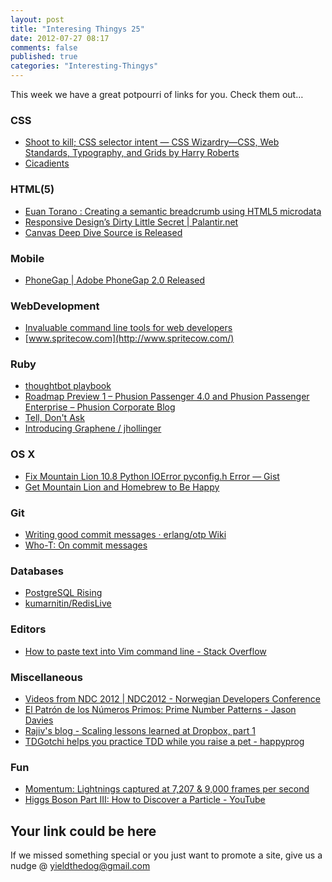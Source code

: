 ```yaml
---
layout: post
title: "Interesing Thingys 25"
date: 2012-07-27 08:17
comments: false
published: true
categories: "Interesting-Thingys"
---
```

This week we have a great potpourri of links for you. Check them out…
<!-- More -->
### CSS
- [Shoot to kill; CSS selector intent — CSS Wizardry—CSS, Web Standards, Typography, and Grids by Harry Roberts](http://csswizardry.com/2012/07/shoot-to-kill-css-selector-intent/)
- [Cicadients](http://meyerweb.com/eric/css/tests/circadients.html)

### HTML(5)
- [Euan Torano : Creating a semantic breadcrumb using HTML5 microdata](http://coderwall.com/p/p0nvjw?i=5&p=1&q=)
- [Responsive Design’s Dirty Little Secret | Palantir.net](http://palantir.net/blog/responsive-design-s-dirty-little-secret)
- [Canvas Deep Dive Source is Released](http://joshondesign.com/2012/07/24/deepdivegithub)

### Mobile
- [PhoneGap | Adobe PhoneGap 2.0 Released](http://phonegap.com/2012/07/20/adobe-phonegap-2-0-released.md//)

### WebDevelopment
- [Invaluable command line tools for web developers](http://www.coderholic.com/invaluable-command-line-tools-for-web-developers/)
- [www.spritecow.com](http://www.spritecow.com/)

### Ruby
- [thoughtbot playbook](http://playbook.thoughtbot.com/)
- [Roadmap Preview 1 – Phusion Passenger 4.0 and Phusion Passenger Enterprise – Phusion Corporate Blog](http://blog.phusion.nl/2012/07/24/roadmap-preview-1-phusion-passenger-4-0-and-phusion-passenger-enterprise/)
- [Tell, Don&#39;t Ask](http://robots.thoughtbot.com/post/27572137956/tell-dont-ask)
- [Introducing Graphene / jhollinger](http://jordanhollinger.com/2012/07/23/introducing-graphene)

### OS X
- [Fix Mountain Lion 10.8 Python IOError pyconfig.h Error — Gist](https://gist.github.com/3181811)
- [Get Mountain Lion and Homebrew to Be Happy](https://gist.github.com/3182604)

### Git
- [Writing good commit messages · erlang/otp Wiki](https://github.com/erlang/otp/wiki/Writing-good-commit-messages)
- [Who-T: On commit messages](http://who-t.blogspot.co.at/2009/12/on-commit-messages.html)

### Databases
- [PostgreSQL Rising](http://wekeroad.com/2012/07/19/postgresql-rising)
- [kumarnitin/RedisLive](https://github.com/kumarnitin/RedisLive)

### Editors
- [How to paste text into Vim command line - Stack Overflow](http://stackoverflow.com/questions/3997078/how-to-paste-text-into-vim-command-line/3997110#3997110)

### Miscellaneous
- [Videos from NDC 2012 | NDC2012 - Norwegian Developers Conference](http://www.ndcoslo.com/Article/News/2012video)
- [El Patrón de los Números Primos: Prime Number Patterns - Jason Davies](http://www.jasondavies.com/primos/)
- [Rajiv&#39;s blog - Scaling lessons learned at Dropbox, part 1](http://eranki.tumblr.com/post/27076431887/scaling-lessons-learned-at-dropbox-part-1)
- [TDGotchi helps you practice TDD while you raise a pet - happyprog](http://www.happyprog.com/tdgotchi/)

### Fun
- [Momentum: Lightnings captured at 7,207 &amp; 9,000 frames per second](http://www.alexandrosmaragos.com/2012/07/lightning-captured-at-7207-frames-per.html)
- [Higgs Boson Part III: How to Discover a Particle - YouTube](http://www.youtube.com/watch?v=6guXMfg88Z8&feature=em-uploademail)

## Your link could be here
If we missed something special or you just want to promote a site, give us a nudge @ <a href='&#109;&#97;&#105;&#108;t&#111;&#58;%7&#57;&#105;eld&#116;%68%65do%67&#64;gmail&#37;2&#69;c&#37;6&#70;m'>y&#105;eldt&#104;&#101;dog&#64;&#103;mail&#46;&#99;&#111;m</a>

